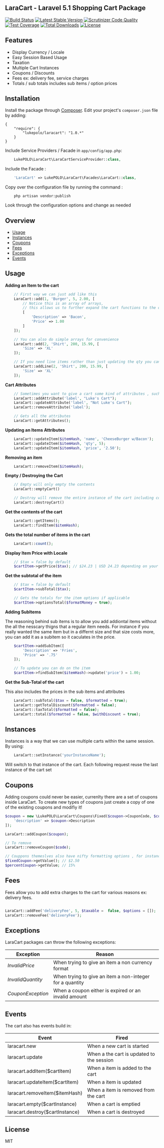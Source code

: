 ## LaraCart - Laravel 5.1 Shopping Cart Package
[![Build Status](https://scrutinizer-ci.com/g/lukepolo/laracart/badges/build.png?b=master)](https://scrutinizer-ci.com/g/lukepolo/laracart/build-status/master) [![Latest Stable Version](https://poser.pugx.org/lukepolo/laracart/v/stable)](https://packagist.org/packages/lukepolo/laracart) [![Scrutinizer Code Quality](https://scrutinizer-ci.com/g/lukepolo/laracart/badges/quality-score.png?b=master)](https://scrutinizer-ci.com/g/lukepolo/laracart/?branch=master)
[![Test Coverage](https://codeclimate.com/github/lukepolo/laracart/badges/coverage.svg)](https://codeclimate.com/github/lukepolo/laracart/coverage)
[![Total Downloads](https://poser.pugx.org/lukepolo/laracart/downloads)](https://packagist.org/packages/lukepolo/laracart) [![License](https://poser.pugx.org/lukepolo/laracart/license)](https://packagist.org/packages/lukepolo/laracart)


## Features
* Display Currency / Locale
* Easy Session Based Usage
* Taxation
* Multiple Cart Instances
* Coupons / Discounts
* Fees ex: delivery fee, service charges
* Totals / sub totals includes sub items / option prices

## Installation

Install the package through [Composer](http://getcomposer.org/). Edit your project's `composer.json` file by adding:

    {
	    "require": {
	        "lukepolo/laracart": "1.0.*"
	    }
    }

Include Service Providers / Facade in `app/config/app.php`:

```php
	LukePOLO\LaraCart\LaraCartServiceProvider::class,
```

Include the Facade :

```php
	'LaraCart' => LukePOLO\LaraCart\Facades\LaraCart::class,
```

Copy over the configuration file by running the command :

```
    php artisan vendor:publish
```

Look through the configuration options and change as needed

## Overview

* [Usage](#usage)
* [Instances](#instances)
* [Coupons](#coupons)
* [Fees](#fees)
* [Exceptions](#exceptions)
* [Events](#events)

## Usage

**Adding an Item to the cart**

```php
    // First way we can just add like this
    LaraCart::add(1, 'Burger', 5, 2.00, [
        // Notice this is an array of arrays,
        // this allows us to further expand the cart functions to the options
        [
            'Description' => 'Bacon',
            'Price' => 1.00
        ]
    ]);

    // You can also do simple arrays for convenience
    LaraCart::add(2, 'Shirt', 200, 15.99, [
        'Size' => 'XL'
    ]);

    // If you need line items rather than just updating the qty you can do
    LaraCart::addLine(2, 'Shirt', 200, 15.99, [
        'Size' => 'XL'
    ]);
```

**Cart Attributes**

```php
    // Sometimes you want to give a cart some kind of attributes , such as labels
    LaraCart::addAttribute('label', "Luke's Cart");
    LaraCart::updateAttribute('label', "Not Luke's Cart");
    LaraCart::removeAttribute('label');

    // Gets all the attributes
    LaraCart::getAttributes();

```

**Updating an Items Attributes**

```php
    LaraCart::updateItem($itemHash, 'name', 'CheeseBurger w/Bacon');
    LaraCart::updateItem($itemHash, 'qty', 5);
    LaraCart::updateItem($itemHash, 'price', '2.50');
```

**Removing an item**

```php
    LaraCart::removeItem($itemHash);
```

**Empty / Destroying the Cart**

```php
    // Empty will only empty the contents
    LaraCart::emptyCart()

    // Destroy will remove the entire instance of the cart including coupons ect.
    LaraCart::destroyCart()
```

**Get the contents of the cart**

```php
    LaraCart::getItems();
    LaraCart::findItem($itemHash);
```

**Gets the total number of items in the cart**

```php
    LaraCart::count();
```

**Display Item Price with Locale**

```php
    // $tax = false by default
    $cartItem->getPrice($tax); // $24.23 | USD 24.23 depending on your settings
```

**Get the subtotal of the item**

```php
    // $tax = false by default
    $cartItem->subTotal($tax);

    // Gets the totals for the item options if applicable
    $cartItem->optionsTotal($formatMoney = true);
```

**Adding SubItems**

The reasoning behind sub items is to allow you add addiontal items without the all the nesscary thigns that a regular item needs. For instance if you really wanted the same item but in a differnt size  and that size costs more, you can add it as a subitem so it caculates in the price.

```php
    $cartItem->addSubItem([
        'Description' => 'Fries',
        'Price' => '.75'
    ]);

    // To update you can do on the item
    $cartItem->findSubItem($itemHash)->update('price') = 1.00;
```

**Get the Sub-Total of the cart**

This also includes the prices in the sub items and attributes

```php
    LaraCart::subTotal($tax = false, $formatted = true);
    LaraCart::getTotalDiscount($formatted = false);
    LaraCart::taxTotal($formatted = false);
    LaraCart::total($formatted = false, $withDiscount = true);
```


## Instances
Instances is a way that we can use multiple carts within the same session. By using:

```php
    LaraCart::setInstance('yourInstanceName');
```
Will switch to that instance of the cart. Each following request reuse the last instance of the cart set

## Coupons
Adding coupons could never be easier, currenlty there are a set of coupons inside LaraCart. To create new types of coupons just create a copy of one of the existing coupons and modifiy it!

```php
$coupon = new \LukePOLO\LaraCart\Coupons\Fixed($coupon->CouponCode, $coupon->CouponValue, [
    'description' => $coupon->Description
]);

LaraCart::addCoupon($coupon);

// To remove
LaraCart::removeCoupon($code);

// Couppons themeslves also have nifty formatting options , for instance Fixed value coupons can have a money format
$fixedCoupon->getValue(); // $2.50
$percentCoupon->getValue; // 15%
```

## Fees

Fees allow you to add extra charges to the cart for various reasons ex: delivery fees.

```php

LaraCart::addFee('deliveryFee', 5, $taxable =  false, $options = []);
LaraCart::removeFee('deliveryFee');

```

## Exceptions
LaraCart packages can throw the following exceptions:

| Exception                             | Reason                                                                           |
| ------------------------------------- | --------------------------------------------------------------------------------- |
| *InvalidPrice*       | When trying to give an item a non currency format   |
| *InvalidQuantity*    | When trying to give an item a non-integer for a quantity  |
| *CouponException*    | When a coupon either is expired or an invalid amount |

## Events

The cart also has events build in:

| Event                | Fired                                   |
| -------------------- | --------------------------------------- |
| laracart.new      | When a new cart is started |
| laracart.update     | When a the cart is updated to the session |
| laracart.addItem($cartItem)      | When a item is added to the cart|
| laracart.updateItem($cartItem)      | When a item is updated|
| laracart.removeItem($itemHash)      | When a item is removed from the cart |
| laracart.empty($cartInstance)      | When a cart is emptied |
| laracart.destroy($cartInstance)      | When a cart is destroyed |

License
----
MIT
